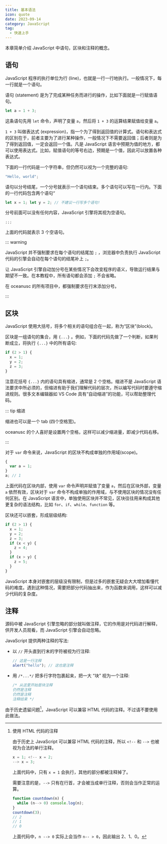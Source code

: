 ```yaml
---
title: 基本语法
icon: quote
date: 2023-09-14
category: JavaScript
tag:
  - 快速上手
---
```


本章简单介绍 JavaScript 中语句，区块和注释的概念。

<!-- more -->

## 语句

JavaScript 程序的执行单位为行 (line)，也就是一行一行地执行。一般情况下，每一行就是一个语句。

语句 (statement) 是为了完成某种任务而进行的操作，比如下面就是一行赋值语句。

```js
let a = 1 + 3;
```

这条语句先用 `let` 命令，声明了变量 `a`，然后将 `1 + 3` 的运算结果赋值给变量 `a`。

`1 + 3` 叫做表达式 (expression)，指一个为了得到返回值的计算式。语句和表达式的区别在于，前者主要为了进行某种操作，一般情况下不需要返回值；后者则是为了得到返回值，一定会返回一个值。凡是 JavaScript 语言中预期为值的地方，都可以使用表达式。比如，赋值语句的等号右边，预期是一个值，因此可以放置各种表达式。

下面的一行代码是一个字符串，但仍然可以视为一个完整的语句:

```js
"Hello, world";
```

语句以分号结尾，一个分号就表示一个语句结束。多个语句可以写在一行内。下面的一行代码包含两个语句“

```js
let x = 1; let y = 2; // 不建议一行写多个语句!
```

分号前面可以没有任何内容，JavaScript 引擎将其视为空语句。

```js
;;;
```

上面的代码就表示 3 个空语句。

::: warning

JavaScript 并不强制要求在每个语句的结尾加 `;` ，浏览器中负责执行 JavaScript 代码的引擎会自动在每个语句的结尾补上 `;`。

让 JavaScript 引擎自动加分号在某些情况下会改变程序的语义，导致运行结果与期望不一致。在本教程中，所有语句都会添加 `;` 不会省略。

在 oceanusc 的所有项目中，都强制要求在行末添加分号。

:::

## 区块

JavaScript 使用大括号，将多个相关的语句组合在一起，称为“区块”(block)。

区块是一组语句的集合，用 `{...}` 。例如，下面的代码先做了一个判断，如果判断成立，将执行 `{...}` 中的所有语句:

```js
if (2 > 1) {
  x = 1;
  y = 2;
  z = 3;
}
```

注意花括号 `{...}` 内的语句具有缩进，通常是 2 个空格。缩进不是 JavaScript 语法要求中所必须的，但缩进有助于我们理解代码的层次，所以编写代码时要遵守缩进规则。很多文本编辑器如 VS Code 具有“自动缩进”的功能，可以帮助整理代码。

::: tip 缩进

缩进也可以是一个 tab (四个空格宽)。

oceanusc 的个人喜好是设置两个空格，这样可以减少缩进量，即减少代码右移。

:::

对于 `var` 命令来说，JavaScript 的区块不构成单独的作用域(scope)。

```js
{
  var a = 1;
}
a; // 1
```

上面代码在区块内部，使用 `var` 命令声明并赋值了变量 `a`，然后在区块外部，变量 `a` 依然有效，区块对于 `var` 命令不构成单独的作用域，与不使用区块的情况没有任何区别。在 JavaScript 语言中，单独使用区块并不常见，区块往往用来构成其他更复杂的语法结构，比如 `for`、`if`、`while`、`function` 等。

区块还可以嵌套，形成层级结构:

```js
if (2 > 1) {
  x = 1;
  y = 2;
  z = 3;
  if (x < y) {
    z = 4;
  }
  if (x > y) {
    z = 5;
  }
}
```

JavaScript 本身对嵌套的层级没有限制，但是过多的嵌套无疑会大大增加看懂代码的难度。遇到这种情况，需要把部分代码抽出来，作为函数来调用，这样可以减少代码的复杂度。

## 注释

源码中被 JavaScript 引擎忽略的部分就叫做注释，它的作用是对代码进行解释，供开发人员观看，而 JavaScript 引擎会自动忽略。

JavaScript 提供两种注释的写法:

- 以 `//` 开头直到行末的字符被视为行注释:

  ```js
  // 这是一行注释
  alert("hello"); // 这也是注释
  ```

- 用 `/*...*/` 把多行字符包裹起来，把一大 “块” 视为一个注释:

  ```js
  /* 从这里开始是块注释
  仍然是注释
  仍然是注释
  注释结束 */
  ```

由于历史遗留问题[^htmlcomment]，JavaScript 可以兼容 HTML 代码的注释。不过请不要使用此做法。

[^htmlcomment]: 使用 HTML 代码的注释

    由于历史上 JavaScript 可以兼容 HTML 代码的注释，所以 `<!--` 和 `-->` 也被视为合法的单行注释。

    ```js
    x = 1; <!-- x = 2;
    --> x = 3;
    ```

    上面代码中，只有 `x = 1` 会执行，其他的部分都被注释掉了。

    需要注意的是，`-->` 只有在行首，才会被当成单行注释，否则会当作正常的运算。

    ```js
    function countdown(n) {
      while (n--> 0) console.log(n);
    }
    countdown(3);
    // 2
    // 1
    // 0
    ```

    上面代码中，`n --> 0` 实际上会当作 `n-- > 0`，因此输出 2、1、0。
